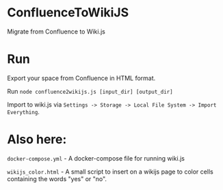 # ConfluenceToWikiJS
Migrate from Confluence to Wiki.js

# Run
Export your space from Confluence in HTML format.

Run `node confluence2wikijs.js [input_dir] [output_dir]`

Import to wiki.js via `Settings -> Storage -> Local File System -> Import Everything`.

# Also here:
`docker-compose.yml` - A docker-compose file for running wiki.js

`wikijs_color.html` - A small script to insert on a wikijs page to color cells containing the words "yes" or "no".
